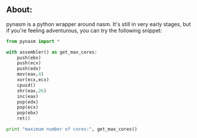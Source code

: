 About:
------

pynasm is a python wrapper around nasm. It's still in very early stages,
but if you're feeling adventurous, you can try the following snippet:

```python
from pynasm import *

with assembler() as get_max_cores:
    push(ebx)
    push(ecx)
    push(edx)
    mov(eax,4) 
    xor(ecx,ecx)
    cpuid()
    shr(eax,26)
    inc(eax)
    pop(edx)
    pop(ecx)
    pop(ebx)
    ret()

print "maximum number of cores:", get_max_cores()
```



